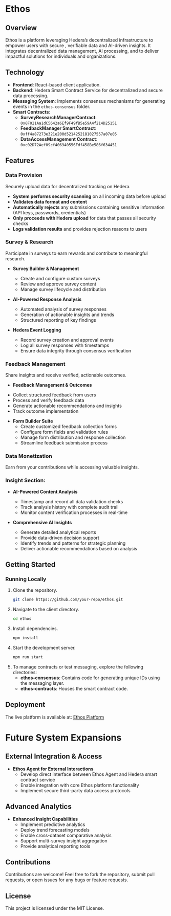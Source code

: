 # Ethos

## Overview
Ethos is a platform leveraging Hedera’s decentralized infrastructure to empower users with secure , verifiable data and AI-driven insights. It integrates decentralized data management, AI processing, and to deliver impactful solutions for individuals and organizations.

## Technology
- **Frontend**: React-based client application.
- **Backend**: Hedera Smart Contract Service for decentralized and secure data processing.
- **Messaging System**: Implements consensus mechanisms for generating events in the `ethos-consensus` folder.
- **Smart Contracts**:
  - **SurveyResearchManagerContract**: `0x8F021Aa1dC5642a6Ef9F49fB5e59A4f214D25151`
  - **FeedbackManager SmartContract**: `0xff4a87273e321e200d5214252181027557a07e05`
  - **DataAccessManagement Contract**: `0xc02D72Aef09cf406940556Fdf458Be586f634451`

## Features
### Data Provision

 Securely upload data for decentralized tracking on Hedera. 

- **System performs security scanning** on all incoming data before upload  
- **Validates data format and content**  
- **Automatically rejects** any submissions containing sensitive information (API keys, passwords, credentials)  
- **Only proceeds with Hedera upload** for data that passes all security checks  
- **Logs validation results** and provides rejection reasons to users  


### Survey & Research

Participate in surveys to earn rewards and contribute to meaningful research.

* **Survey Builder & Management**
   - Create and configure custom surveys
   - Review and approve survey content
   - Manage survey lifecycle and distribution

* **AI-Powered Response Analysis** 
   - Automated analysis of survey responses
   - Generation of actionable insights and trends
   - Structured reporting of key findings

* **Hedera Event Logging**
   - Record survey creation and approval events
   - Log all survey responses with timestamps
   - Ensure data integrity through consensus verification

 ### Feedback Management
 
 Share insights and receive verified, actionable outcomes.

 * **Feedback Management & Outcomes**
  - Collect structured feedback from users
  - Process and verify feedback data
  - Generate actionable recommendations and insights
  - Track outcome implementation

* **Form Builder Suite**
  - Create customized feedback collection forms
  - Configure form fields and validation rules
  - Manage form distribution and response collection
  - Streamline feedback submission process


 ### Data Monetization
 
 Earn from your contributions while accessing valuable insights.


### Insight Section:

* **AI-Powered Content Analysis**
  - Timestamp and record all data validation checks
  - Track analysis history with complete audit trail
  - Monitor content verification processes in real-time

* **Comprehensive AI Insights**
  - Generate detailed analytical reports
  - Provide data-driven decision support
  - Identify trends and patterns for strategic planning
  - Deliver actionable recommendations based on analysis

## Getting Started

### Running Locally
1. Clone the repository.
   ```bash
   git clone https://github.com/your-repo/ethos.git
   ```
2. Navigate to the client directory.
   ```bash
   cd ethos
   ```
3. Install dependencies.
   ```bash
   npm install
   ```
4. Start the development server.
   ```bash
   npm run start
   ```
5. To manage contracts or test messaging, explore the following directories:
   - **ethos-consensus**: Contains code for generating unique IDs using the messaging layer.
   - **ethos-contracts**: Houses the smart contract code.

## Deployment
The live platform is available at: [Ethos Platform](https://ethos-three.vercel.app)

# Future System Expansions

## External Integration & Access

* **Ethos Agent for External Interactions**
  - Develop direct interface between Ethos Agent and Hedera smart contract service
  - Enable  integration with core Ethos platform functionality
  - Implement secure third-party data access protocols

## Advanced Analytics 

* **Enhanced Insight Capabilities**
  - Implement predictive analytics 
  - Deploy  trend forecasting models
  - Enable cross-dataset comparative analysis
  - Support multi-survey insight aggregation
  - Provide  analytical reporting tools



## Contributions
Contributions are welcome! Feel free to fork the repository, submit pull requests, or open issues for any bugs or feature requests.

## License
This project is licensed under the MIT License.


